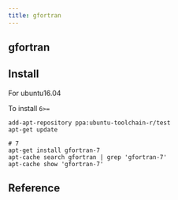 ```yaml
---
title: gfortran
---
```


## gfortran

## Install
For ubuntu16.04


To install `6>=`

```
add-apt-repository ppa:ubuntu-toolchain-r/test
apt-get update
```

```
# 7
apt-get install gfortran-7
apt-cache search gfortran | grep 'gfortran-7'
apt-cache show 'gfortran-7'
```

## Reference
